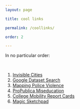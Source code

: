 ```yaml
---
layout: page

title: cool links

permalink: /coollinks/

order: 2

---
```


In no particular order: 

<br/>

1. <a href="https://opendot.github.io/ml4a-invisible-cities/">Invisible Cities </a> <br/>
2. <a href="https://toolbox.google.com/datasetsearch">Google Dataset Search</a> <br/>
3. <a href="https://mappingpoliceviolence.org/">Mapping Police Violence</a> <br/>
4. <a href="https://projects.propublica.org/miseducation">ProPublica Miseducation</a> <br/>
5. <a href="https://www.nytimes.com/interactive/projects/college-mobility/">College Mobility Report Cards</a> <br/>
6. <a href="https://magic-sketchpad.glitch.me/">Magic Sketchpad</a> <br/>

